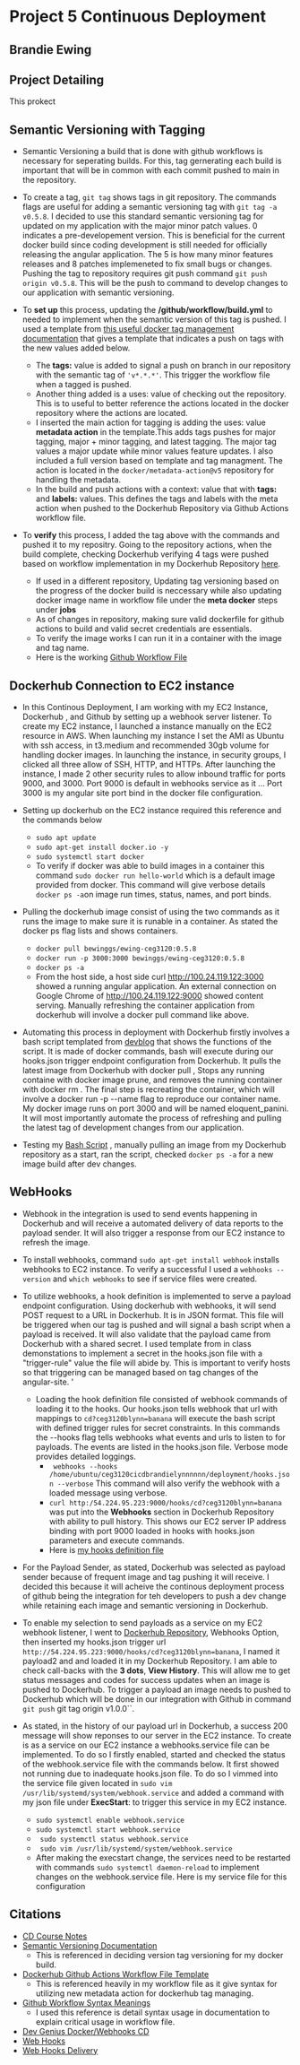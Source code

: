 # Project 5 Continuous Deployment 
## Brandie Ewing

## Project Detailing 

This prokect 

## Semantic Versioning with Tagging 

* Semantic Versioning a build that is done with github workflows is necessary for seperating builds. For this, tag gernerating each build is important that will be in common with each commit pushed to main in the repository.
* To create a tag, ``git tag`` shows tags in git repository. The commands flags are useful for adding a semantic versioning tag  with ``git tag -a v0.5.8``. I decided to use this standard semantic versioning tag for updated on my application with the major minor patch values. 0 indicates a pre-developement version. This is beneficial for the current docker build since coding development is still needed for officially releasing the angular application. The 5 is how many minor features releases and 8 patches implemeneted to fix small bugs or changes. Pushing the tag to repository requires git push command  ``git push origin v0.5.8``. This will be the push to command to develop changes to our application with semantic versioning.
  
* To **set up** this process, updating the **/github/workflow/build.yml** to needed to implement when the semantic version of this tag is pushed. I used a template from [this useful docker tag management documentation](https://github.com/docker/metadata-action?tab=readme-ov-file#semver) that gives a template that indicates a push on tags with the new values added below.

  * The **tags:** value is added to signal a push on branch in our repository with the semantic tag of ``'v*.*.*'``. This trigger the workflow file when a tagged is pushed. 
  * Another thing added is a uses: value of checking out the repository. This is to useful to better reference the actions located in the docker repository where the actions are located. 
  * I inserted the main action for tagging is adding the uses: value **metadata action** in the template.This adds tags pushes for major tagging, major + minor tagging, and latest tagging. The major tag values a major update while minor values feature updates.  I also included a full version based on template and tag managment. The action is located in the ``docker/metadata-action@v5`` repository for handling the metadata. 
  * In the build and push actions with a context: value that with **tags:** and **labels:** values. This defines the tags and labels with the meta action when pushed to the Dockerhub Repository via Github Actions workflow file.

* To **verify** this process, I added the tag above with the commands and pushed it to my repositry. Going to the repository actions, when the build complete, checking Dockerhub verifying 4 tags were pushed based on workflow implementation in my Dockerhub Repository [here](https://hub.docker.com/repository/docker/bewinggs/ewing-ceg3120/general).
  * If used in a different repository, Updating tag versioning based on the progress of the docker build is neccessary while also updating docker image name in workflow file under the **meta docker** steps under **jobs**
  * As of changes in repository, making sure valid dockerfile for github actions to build and valid secret credentials are essentials.
  * To verify the image works I can run it in a container with the image and tag name. 
  * Here is the working [Github Workflow File](https://github.com/WSU-kduncan/ceg3120-cicd-brandielynnnnn/blob/14f523ec40b97cab879e2bcf4461bc6663449016/.github/workflows/build.yml)

## Dockerhub Connection to EC2 instance 

* In this Continous Deployment, I am working with my EC2 Instance, Dockerhub , and Github by setting up a webhook server listener. To create my EC2 instance, I launched a instance manually on the EC2 resource in AWS. When launching my instance I set the AMI as Ubuntu with ssh access, in t3.medium and recommended 30gb volume for handling docker images. In launching the instance, in security groups, I clicked all three allow of SSH, HTTP, and HTTPs. After launching the instance, I made 2 other security rules to allow inbound traffic for ports 9000, and 3000. Port 9000 is default in webhooks service as it ... Port 3000 is my angular site port bind in the docker file configuration.
  
* Setting up dockerhub on the EC2 instance required this reference and the commands below 
  * ``sudo apt update``
  * ``sudo apt-get install docker.io -y``
  * ``sudo systemctl start docker``
  *  To verify if docker was able to build images in a container this command ``sudo docker run hello-world`` which is a default image provided from docker. This command will give verbose details ``docker ps -a``on image run times, status, names, and port binds.
* Pulling the dockerhub image consist of using the two commands as it runs the image to make sure it is runable in a container. As stated the docker ps flag lists and shows containers. 
    *  ``docker pull bewinggs/ewing-ceg3120:0.5.8``
    *  ``docker run -p 3000:3000 bewinggs/ewing-ceg3120:0.5.8``
    *  ``docker ps -a``
    * From the host side, a host side curl http://100.24.119.122:3000 showed a running angular application. An external     connection on Google Chrome of http://100.24.119.122:9000 showed content serving. Manually refreshing the container application from dockerhub will involve a docker pull command like above.

* Automating this process in deployment with Dockerhub firstly involves a bash script templated from [devblog](https://blog.devgenius.io/build-your-first-ci-cd-pipeline-using-docker-github-actions-and-webhooks-while-creating-your-own-da783110e151) that shows the functions of the script. It is made of docker commands, bash will execute during our hooks.json trigger endpoint configuration from Dockerhub. It pulls the latest image from Dockerhub with docker pull , Stops any running containe with docker image prune, and removes the running container with docker rm . The final step is recreating the container, which will involve a docker run -p --name flag to reproduce our container name. My docker image runs on port 3000 and will be named eloquent_panini. It will most importantly automate the process of refreshing and pulling the latest tag of development changes from our application. 
  
* Testing my [Bash Script](https://github.com/WSU-kduncan/ceg3120-cicd-brandielynnnnn/blob/c0b0712cdd8563f92e59933539bd2c6f7fe5e965/deployment/cd.sh) , manually pulling an image from my Dockerhub repository as a start, ran the script, checked ``docker ps -a`` for a new image build after dev changes.


## WebHooks
* Webhook in the integration is used to send events happening in Dockerhub and will receive a automated delivery of data  reports to the payload sender. It will also trigger a response from our EC2 instance to refresh the image. 
  
* To install webhooks, command ``sudo apt-get install webhook`` installs webhooks to EC2 instance. To verify a successful I used a ``webhooks --version`` and ``which webhooks`` to see if service files were created.

* To utilize webhooks, a hook definition is implemented to serve a payload endpoint configuration. Using dockerhub with webhooks, it will send POST request to a URL in Dockerhub. It is in JSON format. This file will be triggered when our tag is pushed and will signal a bash script when a payload is received. It will also validate that the payload came from Dockerhub with a shared secret. I used template from in class demonstations to implement a secret in the hooks.json file with a "trigger-rule" value the file will abide by. This is important to verify hosts so that triggering can be managed based on tag changes of the angular-site. '
    * Loading the hook definition file consisted of webhook commands of loading it to the hooks. Our hooks.json tells webhook that url with mappings to ``cd?ceg3120blynn=banana`` will execute the bash script with defined trigger rules for secret constraints. In this commands the --hooks flag tells webhooks what events and urls to listen to for payloads. The events are listed in the hooks.json file. Verbose mode provides detailed loggings.
      * `` webhooks --hooks /home/ubuntu/ceg3120cicdbrandielynnnnnn/deployment/hooks.json --verbose`` This command will also verify the webhook with a loaded message using verbose. 
      * ``curl http:/54.224.95.223:9000/hooks/cd?ceg3120blynn=banana`` was put into the **Webhooks** section in Dockerhub Repository with ability to pull history. This shows our EC2 server IP address binding with port 9000 loaded in hooks with hooks.json parameters and execute commands.
      * Here is [my hooks definition file](https://github.com/WSU-kduncan/ceg3120-cicd-brandielynnnnn/blob/c0b0712cdd8563f92e59933539bd2c6f7fe5e965/deployment/hooks.json)

* For the Payload Sender, as stated, Dockerhub was selected as payload sender because of frequent image and tag pushing it will receive. I decided this because it will acheive the continous deployment process of github being the integration for teh developers to push a dev change while retaining each image and semantic versioning in Dockerhub.
  
* To enable my selection to send payloads as a service on my EC2 webhook listener, I went to [Dockerhub Repository](https://hub.docker.com/repository/docker/bewinggs/ewing-ceg3120/general), Webhooks Option, then inserted my hooks.json trigger url ``http://54.224.95.223:9000/hooks/cd?ceg3120blynn=banana``, I named it payload2 and and loaded it in my Dockerhub Repository. I am able to check call-backs with the **3 dots**, **View History**. This will allow me to get status messages and codes for success updates when an image is pushed to Dockerhub. To trigger a payload an image needs to pushed to Dockerhub which will be done in our integration with Github in command ``git push`` git tag origin v1.0.0``.
  
* As stated, in the history of our payload url in Dockerhub, a success 200 message will show reponses to our server in the EC2 instance. To create is as a service on our EC2 instance a webhooks.service file can be implemented. To do so I firstly enabled, started and checked the status of the webhook.service file with the commands below. It first showed not running due to inadequate hooks.json file. To do so I vimmed into the service file given located in ``sudo vim /usr/lib/systemd/system/webhook.service`` and added a command  with my json file under **ExecStart**: to trigger this service in my EC2 instance.
  * ``sudo systemctl enable webhook.service``
  * ``sudo systemctl start webhook.service``
  * `` sudo systemctl status webhook.service``
  * `` sudo vim /usr/lib/systemd/system/webhook.service``
  * After making the execstart change, the services need to be restarted with commands ``sudo systemctl daemon-reload`` to implement changes on the webhook.service file. Here is my service file for this configuration 
    
    


## Citations 

* [CD Course Notes](https://github.com/pattonsgirl/CEG3120/blob/ee78618c1fc25096819ed677f2083c4e2397b720/CourseNotes/continuous-deployment.md)
* [Semantic Versioning Documentation](https://semver.org/)
    * This is referenced in deciding version tag versioning for my docker build. 
* [Dockerhub Github Actions Workflow File Template](https://docs.docker.com/build/ci/github-actions/manage-tags-labels/)
    * This is referenced heavily in my workflow file as it give syntax for utilizing new metadata action for dockerhub tag managing.
* [Github Workflow Syntax Meanings](https://docs.github.com/en/actions/writing-workflows/workflow-syntax-for-github-actions)
    * I used this reference is detail syntax usage in documentation to explain critical usage in workflow file.
* [Dev Genius Docker/Webhooks CD](https://blog.devgenius.io/build-your-first-ci-cd-pipeline-using-docker-github-actions-and-webhooks-while-creating-your-own-da783110e151)
* [Web Hooks](https://github.com/adnanh/webhook)
* [Web Hooks Delivery](https://docs.docker.com/docker-hub/repos/manage/webhooks/)
  

